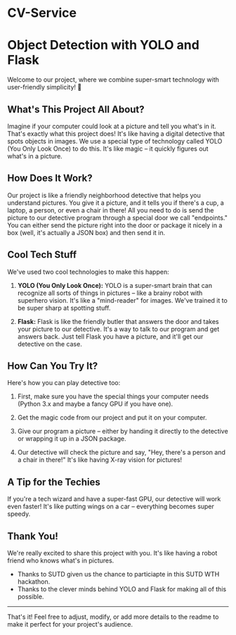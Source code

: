 # CV-Service

# Object Detection with YOLO and Flask

Welcome to our project, where we combine super-smart technology with user-friendly simplicity! 🚀

## What's This Project All About?

Imagine if your computer could look at a picture and tell you what's in it. That's exactly what this project does! It's like having a digital detective that spots objects in images. We use a special type of technology called YOLO (You Only Look Once) to do this. It's like magic – it quickly figures out what's in a picture.

## How Does It Work?

Our project is like a friendly neighborhood detective that helps you understand pictures. You give it a picture, and it tells you if there's a cup, a laptop, a person, or even a chair in there! All you need to do is send the picture to our detective program through a special door we call "endpoints." You can either send the picture right into the door or package it nicely in a box (well, it's actually a JSON box) and then send it in.

## Cool Tech Stuff

We've used two cool technologies to make this happen:

1. **YOLO (You Only Look Once):** YOLO is a super-smart brain that can recognize all sorts of things in pictures – like a brainy robot with superhero vision. It's like a "mind-reader" for images. We've trained it to be super sharp at spotting stuff.

2. **Flask:** Flask is like the friendly butler that answers the door and takes your picture to our detective. It's a way to talk to our program and get answers back. Just tell Flask you have a picture, and it'll get our detective on the case.

## How Can You Try It?

Here's how you can play detective too:

1. First, make sure you have the special things your computer needs (Python 3.x and maybe a fancy GPU if you have one).

2. Get the magic code from our project and put it on your computer.

3. Give our program a picture – either by handing it directly to the detective or wrapping it up in a JSON package.

4. Our detective will check the picture and say, "Hey, there's a person and a chair in there!" It's like having X-ray vision for pictures!

## A Tip for the Techies

If you're a tech wizard and have a super-fast GPU, our detective will work even faster! It's like putting wings on a car – everything becomes super speedy.

## Thank You!

We're really excited to share this project with you. It's like having a robot friend who knows what's in pictures. 
- Thanks to SUTD given us the chance to particiapte in this SUTD WTH hackathon.
- Thanks to the clever minds behind YOLO and Flask for making all of this possible.

---

That's it! Feel free to adjust, modify, or add more details to the readme to make it perfect for your project's audience.